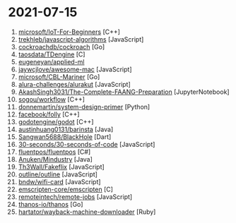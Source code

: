 # 2021-07-15

1. [microsoft/IoT-For-Beginners](https://github.com/microsoft/IoT-For-Beginners "12 Weeks, 24 Lessons, IoT for All!") [C++]
2. [trekhleb/javascript-algorithms](https://github.com/trekhleb/javascript-algorithms "📝 Algorithms and data structures implemented in JavaScript with explanations and links to further readings") [JavaScript]
3. [cockroachdb/cockroach](https://github.com/cockroachdb/cockroach "CockroachDB - the open source, cloud-native distributed SQL database.") [Go]
4. [taosdata/TDengine](https://github.com/taosdata/TDengine "An open-source big data platform designed and optimized for the Internet of Things (IoT).") [C]
5. [eugeneyan/applied-ml](https://github.com/eugeneyan/applied-ml "📚 Papers & tech blogs by companies sharing their work on data science & machine learning in production.") 
6. [jaywcjlove/awesome-mac](https://github.com/jaywcjlove/awesome-mac " Now we have become very big, Different from the original idea. Collect premium software in various categories.") [JavaScript]
7. [microsoft/CBL-Mariner](https://github.com/microsoft/CBL-Mariner "Linux OS for Azure 1P services and edge appliances") [Go]
8. [alura-challenges/alurakut](https://github.com/alura-challenges/alurakut "Projeto construido durante a Imersão React edição Alurakut da Alura!") [JavaScript]
9. [AkashSingh3031/The-Complete-FAANG-Preparation](https://github.com/AkashSingh3031/The-Complete-FAANG-Preparation "This repository contains all the DSA (Data-Structures, Algorithms, 450 DSA by Love Babbar Bhaiya, FAANG Questions), Technical Subjects (OS + DBMS + SQL + CN + OOPs) Theory+Questions, FAANG Interview questions, and Miscellaneous Stuff (Programming MCQs, Puzzles, Aptitude, Reasoning). The Programming languages used for demonstration are C++, Pytho…") [JupyterNotebook]
10. [sogou/workflow](https://github.com/sogou/workflow "C++ Parallel Computing and Asynchronous Networking Engine") [C++]
11. [donnemartin/system-design-primer](https://github.com/donnemartin/system-design-primer "Learn how to design large-scale systems. Prep for the system design interview. Includes Anki flashcards.") [Python]
12. [facebook/folly](https://github.com/facebook/folly "An open-source C++ library developed and used at Facebook.") [C++]
13. [godotengine/godot](https://github.com/godotengine/godot "Godot Engine – Multi-platform 2D and 3D game engine") [C++]
14. [austinhuang0131/barinsta](https://github.com/austinhuang0131/barinsta "Open-source alternative Instagram client on Android. More maintainers needed!") [Java]
15. [Sangwan5688/BlackHole](https://github.com/Sangwan5688/BlackHole "A Music Player App made with Flutter") [Dart]
16. [30-seconds/30-seconds-of-code](https://github.com/30-seconds/30-seconds-of-code "Short JavaScript code snippets for all your development needs") [JavaScript]
17. [fluentpos/fluentpos](https://github.com/fluentpos/fluentpos "Open Source Point Of Sales and Inventory Management Solution built with ASP.NET Core 5.0 WebAPI and Angular 12 Material.") [C#]
18. [Anuken/Mindustry](https://github.com/Anuken/Mindustry "A sandbox tower defense game") [Java]
19. [Th3Wall/Fakeflix](https://github.com/Th3Wall/Fakeflix "Not the usual clone that you can find on the web.") [JavaScript]
20. [outline/outline](https://github.com/outline/outline "The fastest wiki and knowledge base for growing teams. Beautiful, feature rich, and markdown compatible.") [JavaScript]
21. [bndw/wifi-card](https://github.com/bndw/wifi-card "📶 Print a QR code for connecting to your WiFi") [JavaScript]
22. [emscripten-core/emscripten](https://github.com/emscripten-core/emscripten "Emscripten: An LLVM-to-WebAssembly Compiler") [C]
23. [remoteintech/remote-jobs](https://github.com/remoteintech/remote-jobs "A list of semi to fully remote-friendly companies in tech.") [JavaScript]
24. [thanos-io/thanos](https://github.com/thanos-io/thanos "Highly available Prometheus setup with long term storage capabilities. A CNCF Incubating project.") [Go]
25. [hartator/wayback-machine-downloader](https://github.com/hartator/wayback-machine-downloader "Download an entire website from the Wayback Machine.") [Ruby]
